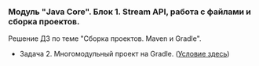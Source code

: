 ﻿### Модуль "Java Core". Блок 1. Stream API, работа с файлами и сборка проектов. 
Решение ДЗ по теме "Сборка проектов. Maven и Gradle".

* Задача 2. Многомодульный проект на Gradle. ([Условие здесь](https://github.com/netology-code/jd-homeworks/blob/master/builders/task2/README.md))